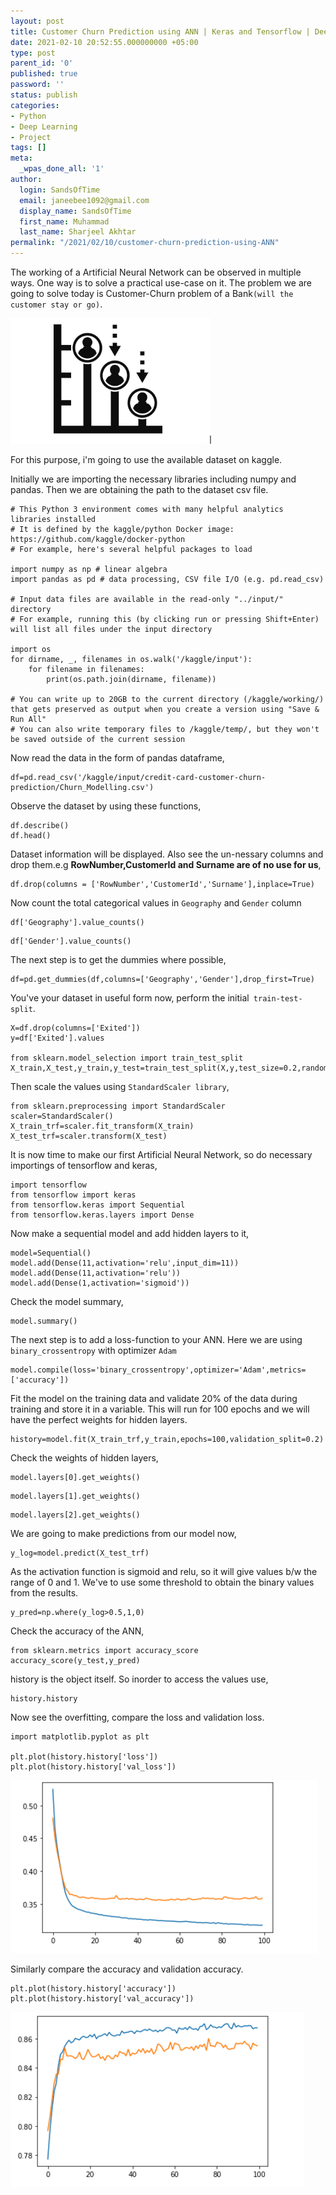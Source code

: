 ```yaml
---
layout: post
title: Customer Churn Prediction using ANN | Keras and Tensorflow | Deep Learning Classification
date: 2021-02-10 20:52:55.000000000 +05:00
type: post
parent_id: '0'
published: true
password: ''
status: publish
categories:
- Python
- Deep Learning
- Project 
tags: []
meta:
  _wpas_done_all: '1'
author:
  login: SandsOfTime
  email: janeebee1092@gmail.com
  display_name: SandsOfTime
  first_name: Muhammad
  last_name: Sharjeel Akhtar
permalink: "/2021/02/10/customer-churn-prediction-using-ANN"
---
```


The working of a Artificial Neural Network can be observed in multiple ways. One way is to solve a practical use-case on it. The problem we are going to solve today is Customer-Churn problem of a Bank`(will the customer stay or go)`.

![3](/assets/images/clt/customer-churn-prediction-using-ann/3.png) 

For this purpose, i'm going to use the available dataset on kaggle. 

Initially we are importing the necessary libraries including numpy and pandas. Then we are obtaining the path to the dataset csv file.

```
# This Python 3 environment comes with many helpful analytics libraries installed
# It is defined by the kaggle/python Docker image: https://github.com/kaggle/docker-python
# For example, here's several helpful packages to load

import numpy as np # linear algebra
import pandas as pd # data processing, CSV file I/O (e.g. pd.read_csv)

# Input data files are available in the read-only "../input/" directory
# For example, running this (by clicking run or pressing Shift+Enter) will list all files under the input directory

import os
for dirname, _, filenames in os.walk('/kaggle/input'):
    for filename in filenames:
        print(os.path.join(dirname, filename))

# You can write up to 20GB to the current directory (/kaggle/working/) that gets preserved as output when you create a version using "Save & Run All" 
# You can also write temporary files to /kaggle/temp/, but they won't be saved outside of the current session
```

Now read the data in the form of pandas dataframe,

```
df=pd.read_csv('/kaggle/input/credit-card-customer-churn-prediction/Churn_Modelling.csv')
```

Observe the dataset by using these functions,

```
df.describe()
df.head()
```

Dataset information will be displayed. Also see the un-nessary columns and drop them.e.g **RowNumber,CustomerId and Surname are of no use for us**,

```
df.drop(columns = ['RowNumber','CustomerId','Surname'],inplace=True)
```

Now count the total categorical values in `Geography` and `Gender` column 

```
df['Geography'].value_counts()
```

```
df['Gender'].value_counts()
```

The next step is to get the dummies where possible,

```
df=pd.get_dummies(df,columns=['Geography','Gender'],drop_first=True)
```

You've your dataset in useful form now, perform the initial` train-test-split`.

```
X=df.drop(columns=['Exited'])
y=df['Exited'].values

from sklearn.model_selection import train_test_split
X_train,X_test,y_train,y_test=train_test_split(X,y,test_size=0.2,random_state=0)
```

Then scale the values using `StandardScaler library`,

```
from sklearn.preprocessing import StandardScaler
scaler=StandardScaler()
X_train_trf=scaler.fit_transform(X_train)
X_test_trf=scaler.transform(X_test)
```

It is now time to make our first Artificial Neural Network, so do necessary importings of tensorflow and keras,

```
import tensorflow
from tensorflow import keras
from tensorflow.keras import Sequential
from tensorflow.keras.layers import Dense
```

Now make a sequential model and add hidden layers to it,

```
model=Sequential()
model.add(Dense(11,activation='relu',input_dim=11))
model.add(Dense(11,activation='relu'))
model.add(Dense(1,activation='sigmoid'))
```

Check the model summary,

```
model.summary()
```

The next step is to add a loss-function to your ANN. Here we are using `binary_crossentropy` with optimizer `Adam`

```
model.compile(loss='binary_crossentropy',optimizer='Adam',metrics=['accuracy'])
```

Fit the model on the training data and validate 20% of the data during training and store it in a variable. This will run for 100 epochs and we will have the perfect weights for hidden layers.

```
history=model.fit(X_train_trf,y_train,epochs=100,validation_split=0.2)
```

Check the weights of hidden layers,

```
model.layers[0].get_weights()
```

```
model.layers[1].get_weights()
```

```
model.layers[2].get_weights()
```

We are going to make predictions from our model now,

```
y_log=model.predict(X_test_trf)
```

As the activation function is sigmoid and relu, so it will give values b/w the range of 0 and 1. We've to use some threshold to obtain the binary values from the results.

```
y_pred=np.where(y_log>0.5,1,0)
```

Check the accuracy of the ANN,

```
from sklearn.metrics import accuracy_score
accuracy_score(y_test,y_pred)
```

history is the object itself. So inorder to access the values use,

```
history.history
```

Now see the overfitting, compare the loss and validation loss.

```
import matplotlib.pyplot as plt

plt.plot(history.history['loss'])
plt.plot(history.history['val_loss'])
```

![1](/assets/images/clt/customer-churn-prediction-using-ann/1.png)

Similarly compare the accuracy and validation accuracy.

```
plt.plot(history.history['accuracy'])
plt.plot(history.history['val_accuracy'])
```

![2](/assets/images/clt/customer-churn-prediction-using-ann/2.png)